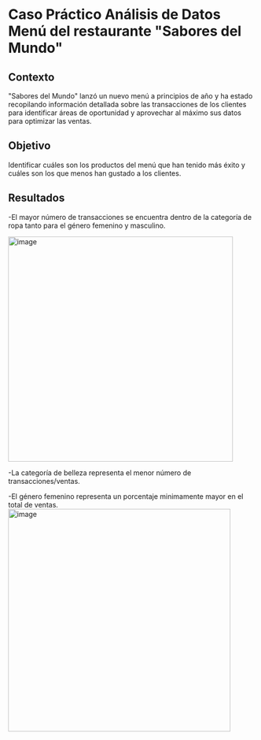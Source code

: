 # Caso Práctico Análisis de Datos Menú del restaurante "Sabores del Mundo"

## Contexto
"Sabores del Mundo" lanzó un nuevo menú a principios de año y ha estado recopilando información detallada sobre las transacciones de los clientes para identificar áreas de oportunidad y aprovechar al máximo sus datos para optimizar las ventas.

## Objetivo
Identificar cuáles son los productos del menú que han tenido más éxito y cuáles son los que menos han gustado a los clientes.

## Resultados
-El mayor número de transacciones se encuentra dentro de la categoría de ropa tanto para el género femenino y masculino.

<img width="457" alt="image" src="https://github.com/user-attachments/assets/7b90b22e-3aa0-4908-97eb-79d095e31471">

-La categoría de belleza representa el menor número de transacciones/ventas.

-El género femenino representa un porcentaje minimamente mayor en el total de ventas.
<img width="452" alt="image" src="https://github.com/user-attachments/assets/9c4324b4-c44f-459c-a217-a9ea377df00b">
